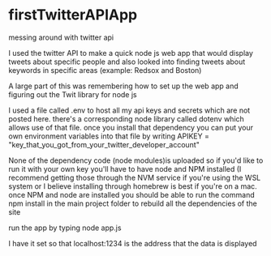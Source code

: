 # firstTwitterAPIApp
messing around with twitter api

I used the twitter API to make a quick node js web app that would display tweets about specific people and also looked into finding tweets about keywords in specific areas (example: Redsox and Boston)

A large part of this was remembering how to set up the web app and figuring out the Twit library for node js

I used a file called .env to host all my api keys and secrets which are not posted here. there's a corresponding node library called dotenv which allows use of that file. once you install that dependency you can put your own environment variables into that file by writing APIKEY = "key_that_you_got_from_your_twitter_developer_account"

None of the dependency code (node modules)is uploaded so if you'd like to run it with your own key you'll have to have node and NPM installed (I recommend getting those through the NVM service if you're using the WSL system or I believe installing through homebrew is best if you're on a mac. once NPM and node are installed you should be able to run the command npm install in the main project folder to rebuild all the dependencies of the site

run the app by typing node app.js

I have it set so that localhost:1234 is the address that the data is displayed
